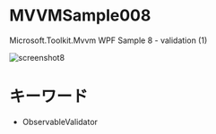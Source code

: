 # MVVMSample008
Microsoft.Toolkit.Mvvm WPF Sample 8 - validation (1)

![screenshot8](https://user-images.githubusercontent.com/81235941/117215492-3e81e080-ae39-11eb-8ceb-22ed974a06a2.png)

# キーワード

* ObservableValidator
